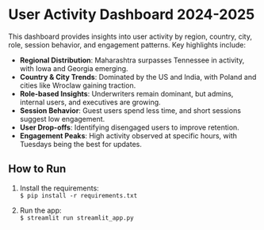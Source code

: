# User Activity Dashboard 2024-2025

This dashboard provides insights into user activity by region, country, city, role, session behavior, and engagement patterns. Key highlights include:

- **Regional Distribution**: Maharashtra surpasses Tennessee in activity, with Iowa and Georgia emerging.
- **Country & City Trends**: Dominated by the US and India, with Poland and cities like Wroclaw gaining traction.
- **Role-based Insights**: Underwriters remain dominant, but admins, internal users, and executives are growing.
- **Session Behavior**: Guest users spend less time, and short sessions suggest low engagement.
- **User Drop-offs**: Identifying disengaged users to improve retention.
- **Engagement Peaks**: High activity observed at specific hours, with Tuesdays being the best for updates.

## How to Run

1. Install the requirements:  
   `$ pip install -r requirements.txt`

2. Run the app:  
   `$ streamlit run streamlit_app.py`


